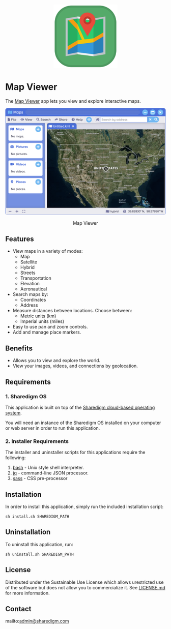 <p align="center" style="text-align:center">
	<img src="images/icons/logo.svg" width="200">
</p>

# Map Viewer

The [Map Viewer](https://www.sharedigm.com/#apps/map-viewer) app lets you view and explore interactive maps.

<p align="center" style="text-align:center">
	<img src="images/info/map-viewer.png" width="720" style="border-radius:6px" />
	<div align="center">Map Viewer</div>
</p>

## Features

- View maps in a variety of modes:
	- Map
	- Satellite
	- Hybrid
	- Streets
	- Transportation
	- Elevation
	- Aeronautical
- Search maps by:
	- Coordinates
	- Address
- Measure distances between locations. Choose between:
	- Metric units (km)
	- Imperial units (miles)
- Easy to use pan and zoom controls.
- Add and manage place markers.

## Benefits

- Allows you to view and explore the world.
- View your images, videos, and connections by geolocation.

## Requirements

### 1. Sharedigm OS

This application is built on top of the [Sharedigm cloud-based operating system](https://github.com/Sharedigm/SharedigmOS).

You will need an instance of the Sharedigm OS installed on your computer or web server in order to run this application.

### 2. Installer Requirements

The installer and uninstaller scripts for this applications require the following:

1. [bash](https://en.wikipedia.org/wiki/Bash_(Unix_shell)) - Unix style shell interpreter. 
2. [jq](https://jqlang.github.io/jq/) - command-line JSON processor. 
2. [sass](https://sass-lang.com) - CSS pre-processor

## Installation

In order to install this application, simply run the included installation script:

```
sh install.sh SHAREDIGM_PATH
```

## Uninstallation

To uninstall this application, run:

```
sh uninstall.sh SHAREDIGM_PATH
```

<!-- LICENSE -->
## License

Distributed under the Sustainable Use License which allows urestricted use of the software but does not allow you to commercialize it. See [LICENSE.md](LICENSE.md) for more information.

<!-- CONTACT -->
## Contact

mailto:admin@sharedigm.com
